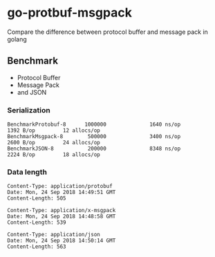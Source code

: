 # go-protbuf-msgpack
Compare the difference between protocol buffer and message pack in golang

## Benchmark

- Protocol Buffer
- Message Pack
- and JSON

### Serialization
```
BenchmarkProtobuf-8      1000000              1640 ns/op            1392 B/op         12 allocs/op
BenchmarkMsgpack-8        500000              3400 ns/op            2600 B/op         24 allocs/op
BenchmarkJSON-8           200000              8348 ns/op            2224 B/op         18 allocs/op
```

### Data length
```
Content-Type: application/protobuf
Date: Mon, 24 Sep 2018 14:49:51 GMT
Content-Length: 505
```

```
Content-Type: application/x-msgpack
Date: Mon, 24 Sep 2018 14:48:58 GMT
Content-Length: 539
```

```
Content-Type: application/json
Date: Mon, 24 Sep 2018 14:50:14 GMT
Content-Length: 563
```
